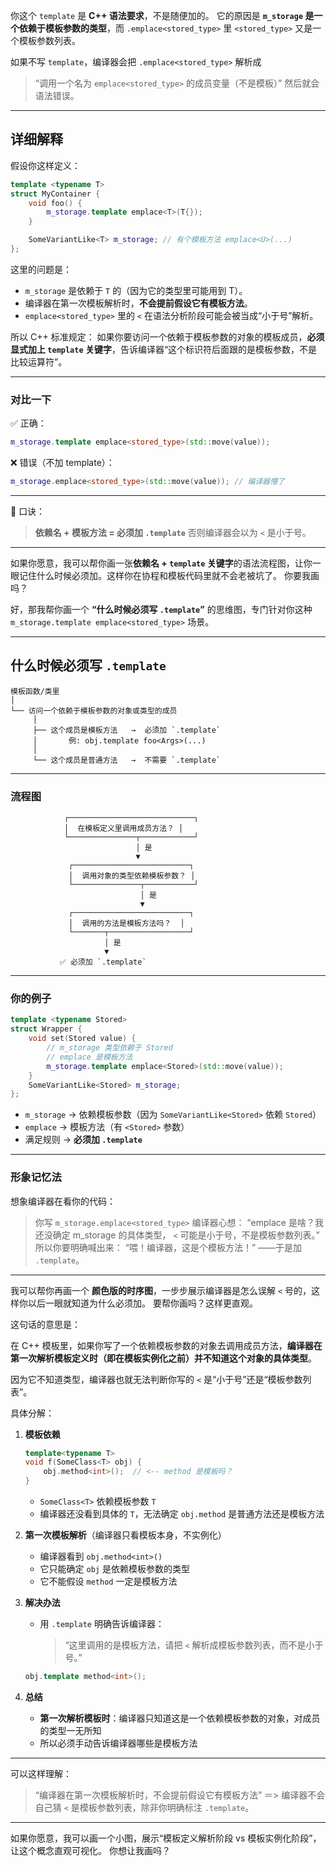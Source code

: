 你这个 `template` 是 **C++ 语法要求**，不是随便加的。
它的原因是 **`m_storage` 是一个依赖于模板参数的类型**，而 `.emplace<stored_type>` 里 `<stored_type>` 又是一个模板参数列表。

如果不写 `template`，编译器会把 `.emplace<stored_type>` 解析成

> “调用一个名为 `emplace<stored_type>` 的成员变量（不是模板）”
> 然后就会语法错误。

---

## 详细解释

假设你这样定义：

```cpp
template <typename T>
struct MyContainer {
    void foo() {
        m_storage.template emplace<T>(T{});
    }

    SomeVariantLike<T> m_storage; // 有个模板方法 emplace<U>(...)
};
```

这里的问题是：

* `m_storage` 是依赖于 `T` 的（因为它的类型里可能用到 T）。
* 编译器在第一次模板解析时，**不会提前假设它有模板方法**。
* `emplace<stored_type>` 里的 `<` 在语法分析阶段可能会被当成“小于号”解析。

所以 C++ 标准规定：
如果你要访问一个依赖于模板参数的对象的模板成员，**必须显式加上 `template` 关键字**，告诉编译器“这个标识符后面跟的是模板参数，不是比较运算符”。

---

### 对比一下

✅ 正确：

```cpp
m_storage.template emplace<stored_type>(std::move(value));
```

❌ 错误（不加 template）：

```cpp
m_storage.emplace<stored_type>(std::move(value)); // 编译器懵了
```

---

📌 口诀：

> **依赖名 + 模板方法 = 必须加 `.template`**
> 否则编译器会以为 `<` 是小于号。

---

如果你愿意，我可以帮你画一张**依赖名 + `template` 关键字**的语法流程图，让你一眼记住什么时候必须加。这样你在协程和模板代码里就不会老被坑了。
你要我画吗？



好，那我帮你画一个 **“什么时候必须写 `.template`”** 的思维图，专门针对你这种 `m_storage.template emplace<stored_type>` 场景。

---

## **什么时候必须写 `.template`**

```
模板函数/类里
│
└── 访问一个依赖于模板参数的对象或类型的成员
     │
     ├── 这个成员是模板方法   →  必须加 `.template`
     │       例: obj.template foo<Args>(...)
     │
     └── 这个成员是普通方法   →  不需要 `.template`
```

---

### **流程图**

```
            ┌────────────────────────────┐
            │  在模板定义里调用成员方法？ │
            └───────────────┬────────────┘
                            │ 是
                            ▼
             ┌──────────────────────────┐
             │  调用对象的类型依赖模板参数？ │
             └───────────────┬───────────┘
                             │ 是
                             ▼
             ┌──────────────────────────┐
             │  调用的方法是模板方法吗？  │
             └───────┬──────────────────┘
                     │ 是
                     ▼
           ✅ 必须加 `.template`
```

---

### **你的例子**

```cpp
template <typename Stored>
struct Wrapper {
    void set(Stored value) {
        // m_storage 类型依赖于 Stored
        // emplace 是模板方法
        m_storage.template emplace<Stored>(std::move(value));
    }
    SomeVariantLike<Stored> m_storage;
};
```

* `m_storage` → 依赖模板参数（因为 `SomeVariantLike<Stored>` 依赖 `Stored`）
* `emplace` → 模板方法（有 `<Stored>` 参数）
* 满足规则 → **必须加 `.template`**

---

### **形象记忆法**

想象编译器在看你的代码：

> 你写 `m_storage.emplace<stored_type>`
> 编译器心想：
> “emplace 是啥？我还没确定 m\_storage 的具体类型，
> `<` 可能是小于号，不是模板参数列表。”
> 所以你要明确喊出来：
> “喂！编译器，这是个模板方法！”
> ——于是加 `.template`。

---

我可以帮你再画一个 **颜色版的时序图**，一步步展示编译器是怎么误解 `<` 号的，这样你以后一眼就知道为什么必须加。
要帮你画吗？这样更直观。


这句话的意思是：

在 C++ 模板里，如果你写了一个依赖模板参数的对象去调用成员方法，**编译器在第一次解析模板定义时（即在模板实例化之前）并不知道这个对象的具体类型**。

因为它不知道类型，编译器也就无法判断你写的 `<` 是“小于号”还是“模板参数列表”。

具体分解：

1. **模板依赖**

   ```cpp
   template<typename T>
   void f(SomeClass<T> obj) {
       obj.method<int>();  // <-- method 是模板吗？
   }
   ```

   * `SomeClass<T>` 依赖模板参数 `T`
   * 编译器还没看到具体的 `T`，无法确定 `obj.method` 是普通方法还是模板方法

2. **第一次模板解析**（编译器只看模板本身，不实例化）

   * 编译器看到 `obj.method<int>()`
   * 它只能确定 `obj` 是依赖模板参数的类型
   * 它不能假设 `method` 一定是模板方法

3. **解决办法**

   * 用 `.template` 明确告诉编译器：

     > “这里调用的是模板方法，请把 `<` 解析成模板参数列表，而不是小于号。”

   ```cpp
   obj.template method<int>();
   ```

4. **总结**

   * **第一次解析模板时**：编译器只知道这是一个依赖模板参数的对象，对成员的类型一无所知
   * 所以必须手动告诉编译器哪些是模板方法

---

可以这样理解：

> “编译器在第一次模板解析时，不会提前假设它有模板方法”
> ＝> 编译器不会自己猜 `<` 是模板参数列表，除非你明确标注 `.template`。

---

如果你愿意，我可以画一个小图，展示“模板定义解析阶段 vs 模板实例化阶段”，让这个概念直观可视化。
你想让我画吗？
